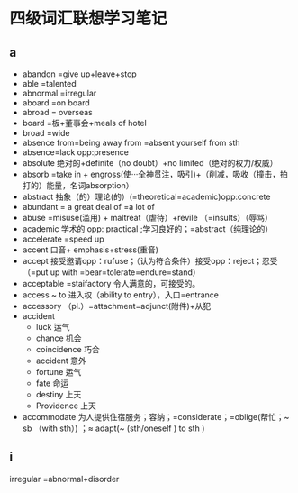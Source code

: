 # 四级词汇联想学习笔记
## a
- abandon =give up+leave+stop
- able =talented 
- abnormal =irregular
- aboard =on board
- abroad = overseas
- board =板+董事会+meals of hotel
- broad =wide
- absence from=being away from =absent yourself from sth
- absence=lack  opp:presence
- absolute 绝对的+definite（no doubt）+no limited（绝对的权力/权威）
- absorb =take in + engross(使···全神贯注，吸引)+（削减，吸收（撞击，拍打的）能量，名词absorption）
- abstract  抽象（的）理论(的）(=theoretical=academic)opp:concrete
- abundant = a great deal of =a lot of
- abuse =misuse(滥用) + maltreat（虐待）+revile （=insults）（辱骂）
- academic 学术的 opp: practical ;学习良好的；=abstract（纯理论的）
- accelerate =speed up
- accent 口音+ emphasis+stress(重音)
- accept 接受邀请opp：rufuse；（认为符合条件）接受opp：reject；忍受（=put up with =bear=tolerate=endure=stand）
- acceptable =staifactory 令人满意的，可接受的。
- access ~ to 进入权（ability to entry），入口=entrance
- accessory （pl.）=attachment=adjunct(附件)+从犯
- accident 
  - luck 运气
  - chance 机会
  - coincidence 巧合
  - accident 意外
  - fortune 运气
  - fate 命运
  - destiny 上天
  - Providence 上天
- accommodate 为人提供住宿服务；容纳；=considerate；=oblige(帮忙；~ sb （with sth）)  ；$\approx$ adapt(~ (sth/oneself ) to sth )
## i 
irregular =abnormal+disorder
